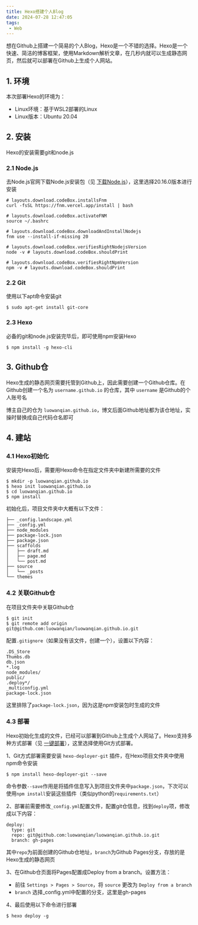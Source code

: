 ```yaml
---
title: Hexo搭建个人Blog
date: 2024-07-28 12:47:05
tags:
 - Web
---
```


想在Github上搭建一个简易的个人Blog，Hexo是一个不错的选择。Hexo是一个快速、简洁的博客框架，使用Markdown解析文章，在几秒内就可以生成静态网页，然后就可以部署在Github上生成个人网站。

<!-- more -->

## 1. 环境

本次部署Hexo的环境为：

* Linux环境：基于WSL2部署的Linux
* Linux版本：Ubuntu 20.04

## 2. 安装

Hexo的安装需要git和node.js

### 2.1 Node.js

去Node.js官网下载Node.js安装包（见 [下载Node.js](https://nodejs.org/zh-cn/download/package-manager)），这里选择20.16.0版本进行安装

```
# layouts.download.codeBox.installsFnm
curl -fsSL https://fnm.vercel.app/install | bash

# layouts.download.codeBox.activateFNM
source ~/.bashrc

# layouts.download.codeBox.downloadAndInstallNodejs
fnm use --install-if-missing 20

# layouts.download.codeBox.verifiesRightNodejsVersion
node -v # layouts.download.codeBox.shouldPrint

# layouts.download.codeBox.verifiesRightNpmVersion
npm -v # layouts.download.codeBox.shouldPrint
```

### 2.2 Git

使用以下apt命令安装git

```
$ sudo apt-get install git-core
```

### 2.3 Hexo

必备的git和node.js安装完毕后，即可使用npm安装Hexo

```
$ npm install -g hexo-cli
```

## 3. Github仓

Hexo生成的静态网页需要托管到Github上，因此需要创建一个Github仓库。在Github创建一个名为 `username.github.io` 的仓库，其中 `username` 是Github的个人账号名

博主自己的仓为 `luowanqian.github.io`，博文后面Github地址都为该仓地址，实操时替换成自己代码仓名即可

## 4. 建站

### 4.1 Hexo初始化

安装完Hexo后，需要用Hexo命令在指定文件夹中新建所需要的文件

```
$ mkdir -p luowanqian.github.io
$ hexo init luowanqian.github.io
$ cd luowanqian.github.io
$ npm install
```

初始化后，项目文件夹中大概有以下文件：

```
├── _config.landscape.yml
├── _config.yml
├── node_modules
├── package-lock.json
├── package.json
├── scaffolds
│   ├── draft.md
│   ├── page.md
│   └── post.md
├── source
│   └── _posts
└── themes
```

### 4.2 关联Github仓

在项目文件夹中关联Github仓

```
$ git init
$ git remote add origin git@github.com:luowanqian/luowanqian.github.io.git
```

配置`.gitignore`（如果没有该文件，创建一个），设置以下内容：

```
.DS_Store
Thumbs.db
db.json
*.log
node_modules/
public/
.deploy*/
_multiconfig.yml
package-lock.json
```

这里排除了`package-lock.json`，因为这是npm安装包时生成的文件

### 4.3 部署

Hexo初始化生成的文件，已经可以部署到Github上生成个人网站了。Hexo支持多种方式部署（见 [一键部署](https://hexo.io/zh-cn/docs/one-command-deployment)），这里选择使用Git方式部署。

1、Git方式部署需要安装 `hexo-deployer-git` 插件，在Hexo项目文件夹中使用npm命令安装

```
$ npm install hexo-deployer-git --save
```

命令参数`--save`作用是将插件信息写入到项目文件夹中`package.json`，下次可以使用`npm install`安装这些插件（类似python的`requirements.txt`）

2、部署前需要修改`_config.yml`配置文件，配置git仓信息，找到`deploy`项，修改成以下内容：

```
deploy:
  type: git
  repo: git@github.com:luowanqian/luowanqian.github.io.git
  branch: gh-pages
```

其中`repo`为前面创建的Github仓地址，`branch`为Github Pages分支，存放的是Hexo生成的静态网页


3、在Github仓页面将Pages配置成Deploy from a branch。设置方法：

* 前往 `Settings > Pages > Source`，将 `source` 更改为 `Deploy from a branch`
* `branch` 选择_config.yml中配置的分支，这里是gh-pages

4、最后使用以下命令进行部署

```
$ hexo deploy -g
```